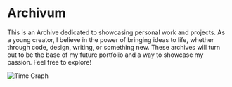  # Archivum
This is an Archive dedicated to showcasing personal work and projects. As a young creator, I believe in the power of bringing ideas to life, whether through code, design, writing, or something new. These archives will turn out to be the base of my future portfolio and a way to showcase my passion. Feel free to explore!

![Time Graph](https://raw.githubusercontent.com/Tanyboistormpro/Archivum/main/Images/Time%20Graph.png)
